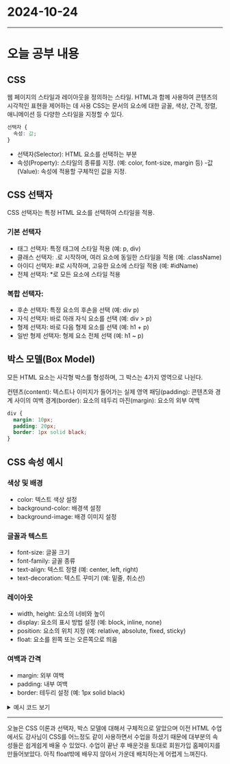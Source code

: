 # 2024-10-24
---

# 오늘 공부 내용

## CSS
웹 페이지의 스타일과 레이아웃을 정의하는 스타일.
HTML과 함께 사용하여 콘텐츠의 시각적인 표현을 제어하는 데 사용 CSS는 문서의 요소에 대한 글꼴, 색상, 간격,
정렬, 애니메이션 등 다양한 스타일을 지정할 수 있다.

```css
선택자 {
  속성: 값;
}
```
- 선택자(Selector): HTML 요소를 선택하는 부분
- 속성(Property): 스타일의 종류를 지정. (예: color, font-size, margin 등)
-값(Value): 속성에 적용할 구체적인 값을 지정.

## CSS 선택자
CSS 선택자는 특정 HTML 요소를 선택하여 스타일을 적용.

### 기본 선택자

- 태그 선택자: 특정 태그에 스타일 적용 (예: p, div)
- 클래스 선택자: .로 시작하며, 여러 요소에 동일한 스타일을 적용 (예: .className)
- 아이디 선택자: #로 시작하며, 고유한 요소에 스타일 적용 (예: #idName)
- 전체 선택자: *로 모든 요소에 스타일 적용

### 복합 선택자:

- 후손 선택자: 특정 요소의 후손을 선택 (예: div p)
- 자식 선택자: 바로 아래 자식 요소를 선택 (예: div > p)
-  형제 선택자: 바로 다음 형제 요소를 선택 (예: h1 + p)
- 일반 형제 선택자: 형제 요소 전체 선택 (예: h1 ~ p)

## 박스 모델(Box Model)

모든 HTML 요소는 사각형 박스를 형성하며, 그 박스는 4가지 영역으로 나뉜다.

컨텐츠(content): 텍스트나 이미지가 들어가는 실제 영역
패딩(padding): 콘텐츠와 경계 사이의 여백
경계(border): 요소의 테두리
마진(margin): 요소의 외부 여백

```css
div {
  margin: 10px;
  padding: 20px;
  border: 1px solid black;
}

```

## CSS 속성 예시

### 색상 및 배경
- color: 텍스트 색상 설정
- background-color: 배경색 설정
- background-image: 배경 이미지 설정

### 글꼴과 텍스트
- font-size: 글꼴 크기
- font-family: 글꼴 종류
- text-align: 텍스트 정렬 (예: center, left, right)
- text-decoration: 텍스트 꾸미기 (예: 밑줄, 취소선)

### 레이아웃
- width, height: 요소의 너비와 높이
- display: 요소의 표시 방법 설정 (예: block, inline, none)
- position: 요소의 위치 지정 (예: relative, absolute, fixed, sticky)
- float: 요소를 왼쪽 또는 오른쪽으로 띄움

### 여백과 간격
- margin: 외부 여백
- padding: 내부 여백
- border: 테두리 설정 (예: 1px solid black)

<details>
  <summary>예시 코드 보기</summary>

  ```html
  //여기에 코드를 작성<!DOCTYPE html>
<html>
<head>
<meta charset="UTF-8">
<title>Insert title here</title>

<link rel="icon" href="data:;base64,iVBORw0KGgo=">
<link rel="stylesheet" href="https://use.fontawesome.com/releases/v6.6.0/css/all.css">

<style type="text/css">
    * { padding: 0; margin: 0; }
    *, *::after, *::before { box-sizing: border-box; }
/* 모든요소, 모든 ::after 요소, 모든 ::before 요소 */

body {
  font-family:"Malgun Gothic", "맑은 고딕", NanumGothic, 나눔고딕, 돋움, sans-serif;
  font-size: 14px;
  color: #222;
}

a { color: #222; text-decoration: none; cursor: pointer; }
a:active, a:hover { color: #f28011; text-decoration: underline; }

/* form-control */
.btn {
  color: #333;
  border: 1px solid #999;
  background-color: #fff;
  padding: 5px 10px;
  border-radius: 4px;
  font-weight: 500;
  cursor:pointer;
  font-size: 14px;
  font-family: "맑은 고딕", 나눔고딕, 돋움, sans-serif;
  vertical-align: baseline;
}
.btn:active, .btn:focus, .btn:hover {
  background-color: #f8f9fa;
  color:#333;
}
.btn[disabled], fieldset[disabled] .btn {
  pointer-events: none;
  cursor: default;
  opacity: .65;
}

.form-control {
  border: 1px solid #999; border-radius: 4px; background-color: #fff;
  padding: 5px 5px;
  font-family: "맑은 고딕", 나눔고딕, 돋움, sans-serif;
  vertical-align: baseline;
}
.form-control[readonly] { background-color:#f8f9fa; }

textarea.form-control { height: 170px; resize : none; }

.form-select {
  border: 1px solid #999; border-radius: 4px; background-color: #fff;
  padding: 4px 5px;
  font-family: "맑은 고딕", 나눔고딕, 돋움, sans-serif;
  vertical-align: baseline;
}
.form-select[readonly] { background-color:#f8f9fa; }

textarea:focus, input:focus { outline: none; }
input[type=checkbox], input[type=radio] { vertical-align: middle; }

    .clear::after { content:''; display:block; clear: both; }
.mx-auto { margin-left: auto; margin-right: auto; }

/* container */
.body-container { width: 600px; margin: 30px auto 25px; }
.body-title { width:100%; font-size: 16px; font-weight: bold; padding: 13px 0; }

.form-body ul { clear:both; list-style: none; }

    .form-body ul li {
  float: left; height: 43px; line-height: 43px; border-bottom:1px solid #ced4da;
}

.form-body ul:first-child li { border-top:2px solid #212529; }

    .col-title { width: 120px; background: #f8f9fa; padding-left:15px; }
.col-input { width: 480px; padding-left:10px; }

.form-footer { clear:both; width:100%; padding:10px 0; text-align:center; }
</style>
</head>
<body>

<div class="body-container">
	<div class="body-title">
	   <h3><i class="fa-solid fa-user-plus"></i> 회원 가입</h3>
	</div>
	
	<form name="memberForm" method="post">	
	<div class="form-body">
		<ul>
			<li class="col-title">아이디</li>
			<li class="col-input">
				<input type="text" name="userId" id="userId"  maxlength="10" class="form-control" style="width: 50%;">
			</li>
		</ul>
	
		<ul>
			<li class="col-title">패스워드</li>
			<li class="col-input">
				<input type="password" name="userPwd" class="form-control" maxlength="10" style="width: 50%;">
			</li>
		</ul>

		<ul>
			<li class="col-title">패스워드 확인</li>
			<li class="col-input">
				<input type="password" name="userPwd1" class="form-control" maxlength="10" style="width: 50%;">
			</li>
		</ul>
			
		<ul>
			<li class="col-title">이 름</li>
			<li class="col-input">
				<input type="text" name="userName" maxlength="10" class="form-control" style="width: 50%;">
			</li>
		</ul>
			
		<ul>
			<li class="col-title">생년월일</li>
			<li class="col-input">
				<input type="date" name="birth" class="form-control" style="width: 50%;">
			</li>
			</ul>

		<ul>
			<li class="col-title">이메일</li>
			<li class="col-input">
				<select name="selectEmail" class="form-select">
					<option value="">선 택</option>
					<option value="naver.com">네이버 메일</option>
					<option value="hanmail.net">한 메일</option>
					<option value="gmail.com">지 메일</option>
					<option value="hotmail.com">핫 메일</option>
					<option value="direct">직접입력</option>
				</select>
				<input type="text" name="email1" maxlength="30" class="form-control" style="width: 33%;"> @ 
				<input type="text" name="email2" maxlength="30" class="form-control" readonly style="width: 33%;">
			</li>
		</ul>

		<ul>
			<li class="col-title">전화번호</li>
			<li class="col-input">
				<select name="tel1" class="form-select">
					<option value="">선 택</option>
					<option value="010">010</option>
					<option value="02">02</option>
					<option value="031">031</option>
					<option value="032">032</option>
					<option value="033">033</option>
					<option value="041">041</option>
					<option value="042">042</option>
					<option value="043">043</option>
					<option value="044">044</option>
					<option value="051">051</option>
					<option value="052">052</option>
					<option value="053">053</option>
					<option value="054">054</option>
					<option value="055">055</option>
					<option value="061">061</option>
					<option value="062">062</option>
					<option value="063">063</option>
					<option value="064">064</option>
					<option value="070">070</option>
				</select>
				<input type="text" name="tel2" maxlength="4" class="form-control" style="width: 33%;"> -
				<input type="text" name="tel3" maxlength="4" class="form-control" style="width: 33%;">
			</li>
		</ul>
			
		<ul>
			<li class="col-title">우편번호</li>
			<li class="col-input">
				<input type="text" name="zip" size="25" maxlength="7" class="form-control" readonly style="width: 50%;">
				<button type="button" class="btn">우편번호검색</button>
			</li>
		</ul>
			
		<ul>
			<li class="col-title" style="border: none; height: 37px; line-height: 35px; padding-top: 2px;">주 소</li>
			<li class="col-input" style="border: none; height: 37px; line-height: 35px; padding-top: 2px;">
				<input type="text" name="addr1" maxlength="50" class="form-control" readonly style="width: 95%;">
			</li>
		</ul>
		<ul>
			<li class="col-title" style="height: 37px; line-height: 35px; padding-bottom: 2px;">&nbsp;</li>
			<li class="col-input" style="height: 37px; line-height: 35px; padding-bottom: 2px;">
				<input type="text" name="addr2" maxlength="50" class="form-control" style="width: 95%;">
			</li>
		</ul>
			
		<ul>
			<li class="col-title">직 업</li>
			<li class="col-input">
				<input type="text" name="job" maxlength="10" class="form-control" style="width: 50%;">
			</li>
		</ul>
	</div>
	
	<div class="form-footer">
		<button type="button" class="btn"> 회원가입 </button>
		<button type="reset" class="btn"> 다시입력 </button>
		<button type="button" class="btn"> 가입취소 </button>
	</div>	
	</form>
</div>	

</body>
</html>

   ```

</details>

---
오늘은 CSS 이론과 선택자, 박스 모델에 대해서 구체적으로 알았으며
이전 HTML 수업에서도 강사님이 CSS를 어느정도 같이 사용하면서 수업을 하셨기 때문에
대부분의 속성들은 쉽게쉽게 배울 수 있었다. 
수업이 끝난 후 배운것을 토대로 회원가입 홈페이지를 만들어보았다.
아직 float밖에 배우지 않아서 가운데 배치하는게 어렵게 느껴진다.



